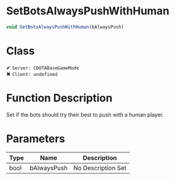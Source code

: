 # SetBotsAlwaysPushWithHuman
```js	
void SetBotsAlwaysPushWithHuman(bAlwaysPush)
```
# Class
✔ `Server: CDOTABaseGameMode`  
✖ `Client: undefined`  

# Function Description
Set if the bots should try their best to push with a human player.
# Parameters
Type|Name|Description
--|--|--
bool|bAlwaysPush|No Description Set
